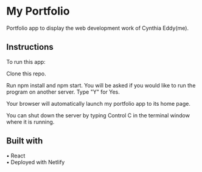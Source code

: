 
# My Portfolio

Portfolio app to display the web development work of Cynthia Eddy(me).


## Instructions
To run this app:

Clone this repo.

Run npm install and npm start. You will be asked if you would like to run the program on another server. Type "Y" for Yes.

Your browser will automatically launch my portfolio app to its home page.

You can shut down the server by typing Control C in the terminal window where it is running.

## Built with
• React <br/>
• Deployed with Netlify


